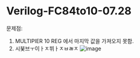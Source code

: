 # Verilog-FC84to10-07.28

문제점:
1. MULTIPIER 10 REG 에서 마지막 값을 가져오지 못함.
2. 시붖브ㅜ이ㅏㅈ뷔ㅏㅈㅂㄼㅈ
   ![image](https://github.com/YunJoongChul/Verilog-FC84to10-07.28/assets/86291432/b90398b8-5781-4163-80b1-9b1411bbd5a3)
